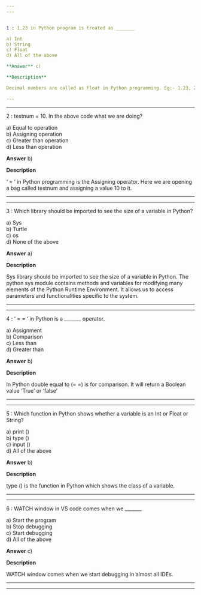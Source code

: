 ```yaml
---
---


1 : 1.23 in Python program is treated as _______  

a) Int  
b) String  
c) Float  
d) All of the above  

**Answer** c) 

**Description** 

Decimal numbers are called as Float in Python programming. Eg:- 1.23, 2.5 etc.

---
```

---


2 : testnum = 10. In the above code what we are doing?  

a) Equal to operation  
b) Assigning operation  
c) Greater than operation  
d) Less than operation  

**Answer** b) 

**Description**

‘ = ‘ in Python programming is the Assigning operator. Here we are opening a bag called testnum and assigning a value 10 to it.

---
---


3 : Which library should be imported to see the size of a variable in Python?  

a) Sys  
b) Turtle  
c) os  
d) None of the above  

**Answer** a) 

**Description**

Sys library should be imported to see the size of a variable in Python. The python sys module contains methods and variables for modifying many elements of the Python Runtime Environment. It allows us to access parameters and functionalities specific to the system.

---
---


4 : ‘ = = ‘ in Python is a _______ operator.  

a) Assignment  
b) Comparison  
c) Less than  
d) Greater than  

**Answer** b) 

**Description**

In Python double equal to (= =) is for comparison. It will return a Boolean value ‘True’ or ‘false’  

---
---


5 : Which function in Python shows whether a variable is an Int or Float or String?  

a) print ()  
b) type ()  
c) input ()  
d) All of the above  

**Answer** b) 

**Description**

type () is the function in Python which shows the class of a variable.  

---
---


6 : WATCH window in VS code comes when we _______  

a) Start the program  
b) Stop debugging  
c) Start debugging  
d) All of the above  

**Answer** c) 

**Description**

WATCH window comes when we start debugging in almost all IDEs.  

---
---



